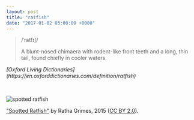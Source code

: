 ```yaml
---
layout: post
title: "ratfish"
date: "2017-01-02 03:00:00 +0000"
---
```


>/ˈratfɪʃ/
>
>A blunt-nosed chimaera with rodent-like front teeth and a long, thin tail, found chiefly in cooler waters.

<cite>
[Oxford Living  Dictionaries](https://en.oxforddictionaries.com/definition/ratfish)
</cite>

&nbsp;

![spotted ratfish]({{site.baseurl}}/images/ratfish_RG.jpg)

["Spotted Ratfish"]((https://www.flickr.com/photos/ratha/18638508729/)) by Ratha Grimes, 2015 ([CC BY  2.0](https://creativecommons.org/licenses/by/2.0/)).
